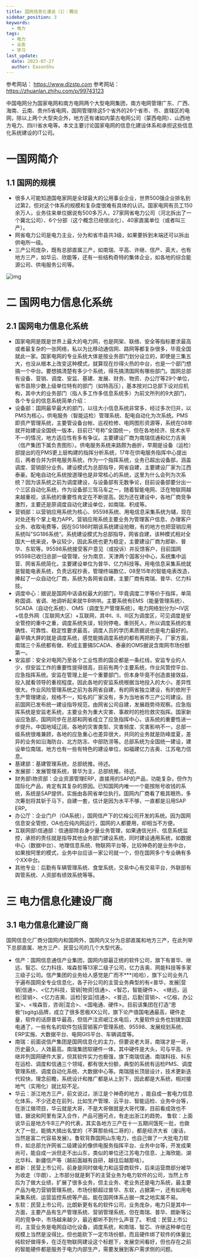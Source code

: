 ```yaml
---
title: 国网信息化漫谈（1）：概论
sidebar_position: 3
keywords:
  - 电力
tags:
  - 电力
  - 业务
  - 学习
last_update:
  date: 2023-07-27
  author: EasonShu
---
```

参考网站： https://www.dlzstp.com
参考网站： https://zhuanlan.zhihu.com/p/99743123

中国电网分为国家电网和南方电网两个大型电网集团，南方电网管理广东、广西、海南、云南、贵州5省电网，国网管理除这5个省外的26个省市、市、直辖区的电网，除以上两个大型央企外，地方还有诸如内蒙古电网公司（蒙西电网）、山西地方电力、四川省水电等。本文主要讨论国家电网的信息化建设体系和承担这些信息化系统建设的IT公司。

# 一国网简介
## 1.1 国网的规模
- 很多人可能知道国电家网是全球最大的公用事业企业，世界500强企业排名到过第2，但对这个体系的规模和复杂度很难有具体的认识。国家电网有员工150余万人，业务往来单位据说有500多万人，27家网省电力公司（河北拆出了一个冀北公司）、6个分部（这个概念已经很淡化）、40家直属单位（或者叫三产）。
- 网省电力公司是电力主业，分为和省市县共3级，如果要拆到末端还可以拆出供电所一级。
- 三产公司庞杂，既有总部直属三产，如南瑞、平高、许继、信产、英大，也有地方三产，如华云、欣能等，还有一些结构奇特的集体企业，如各地的综合能源公司、供电服务公司等。

![img](images\v2-6386e595f50180480c4ad140ff936ac3_720w.webp)
# 二 国网电力信息化系统
## 2.1 国网电力信息化系统

- 国家电网是既是世界上最大的电力网，也是网架、联络、安全等指标要求最高或者最复杂的一张网络，私以为比移动通信网、路网等都复杂很多，毕竟全国就此一家。国家电网的专业系统大体是按业务部门划分设立的，即使是三集五大，也没从根本上改变这种模式，就算现在炒得火热的中台，也是一个部门想搞一个中台。要想搞清楚有多少个系统，得先搞清国网有哪些部门。国网总部有设备、营销、调度、安监、基建、发展、财务、物资、办公厅等29个单位，省市县除少数上级单位特有的部门（如特高压），基本按对口总部下设对应机构，其中大的业务部门（指人多工作多信息系统多）为前文所列的9大部门，各个专业的信息系统简单介绍：
- 设备部：国网最早最大的部门，以往大小信息系统非常多，经过多次归并，以PMS为核心，供电服务（智能运检）管理系统、配电自动化为次系统。PMS即资产管理系统，主要管设备台帐、巡视检修、电网图形资源等，系统在08年就开始建设全国统一版本，目前已“号称”全国统一，但在各地经济、技术水平不一的情况，地方适应性有多有争议。主要建设厂商为南瑞信通和亿力吉奥（信产集团下属负责图形）。供电服务系统来路颇为曲折，早期是设备（运检）部提出的在PMS更上层构建的指挥分析系统，17年在供电服务指挥中心提出后，两者合并为供电服务系统，作为一个指挥系统，业务已超出设备部，涵盖调度、营销部分业务。建设模式为总部指导，网省自建，主要建设厂家为江西泰豪。配电自动化系统按道理也是非常核心的系统，这里为什么会列为次系统？因为该系统之前为调度建设，与设备部有无数争论，目前设备部要分出一个三区自动化系统，作为设备部三驾马车之一，随着智能电网、泛在物联网越来越重视，该系统的重要性肯定在不断提高。因为还在建设中，各地厂商竞争激烈，主要还是原调度自动化建设单位，如南瑞、积成等。
- 营销部：以营销应用系统为核心、95598系统、用电信息采集系统为辅，现在对处还有个掌上电力APP。营销应用系统主要业务为管理客户信息、办理客户业务、收取电费等，因在SG186时期该系统建设抢眼，有的地方也把营销应用系统叫”SG186系统“。系统建设模式为总部指导，网省自建，该种模式相对全国大一统来说，争议较少，因此系统也更为稳定，主要建设厂商为郎新、普华、东软等。95598系统接受客户意见（或投诉）并反馈客户，目前国网95598已收归总部一级管理，分为南京、天津两个国客分中心，系统集中运营、网省系统简化，主要建设单位为普华、亿力科技等。用电信息采集系统就是智能电表系统，负责远程抄表，管理终端数亿，08至15年的智能电表改造，捧起了一众自动化厂商，系统为各网省自建，主要厂商有南瑞、普华、亿力科技。
- 调度中心：据说是国网中话语权最大的部门，毕竟调度二字等价于指挥，单简称国调、省调、地调听起来就牛B哄哄。主要系统有EMS（能量管理系统）、SCADA（自动化系统）、OMS（调度生产管理系统）。电力网络划分为I~IV区+信息外网（互联网大区）+互联网，其中I、II、III区为调度区，可见调度是安全管控的重中之重，调度系统失误，轻则停电，重则死人，所以调度系统的准确性、可靠性、稳定性要求最高，调度人员的学历素质据说也是电力最好的。最早搞大屏的就是调度系统，感觉能搞调度系统的都有两把刷子。厂家方面，南瑞三个系统都有做、积成主要搞SCADA、泰豪的OMS据说含南网市场份额第一。
- 安监部：安全对电网乃至各个工业性质的国企都是一条红线，安监专业的人少，但安监工作的重要性提得很高，目前有两个主要系统，作业风管控平台、应急指挥系统。安监在管理上是一个重要部门，但本身毕竟不创造直接效益，投入就看领导的重视程度。因此各地的安监系统根据当地投入的大小，差异性很大。作业风险管理系统之前为各网省自建，有的网省独立建设，有的依附于生产管理建设，规格不一，知名的厂家没有，多为当地省市三产公司建设。目前国网已发布统一建设指导规范，由网省公司自建，发展趋势待观察。应急指挥系统是安监老系统，主要业务为重大灾害、事故时的抢险救灾指挥。国家新设应急部，国网同步在总部和网省成立了应急指挥中心，该系统的重要性进一步提升。中国地域辽阔，各地的灾害类型、灾害频度、灾害影响不一，总部一级系统很难兼顾，各地的应急重心也差异很大，共同的业务就是防峰度夏，差异的业务如沿海防台、北方防冻、中部防涝等。总部系统为全国统一建设，建设单位南瑞，地方也有一些有特色的建设单位，如福建亿力吉奥、江苏电力信息。
- 基建部：基建管理系统，总部统推。待述。
- 发展部：发展管理系统，普华为主，总部统推。待述。
- 财务部\物资部：企业资源管理ERP，直接用的SAP的产品，功能复杂，但作为国际化产品，肯定有其复杂的原因。已知国网内唯一一个能按账号收钱的系统，系统是SAP提供，实施由各网省单位执行。国网内厂商看了极其眼热，多次筹划将其斩于马下，自建一套，估计是因为水平不够，一直都是沿用SAP ERP。
- 办公厅：企业门户（OA系统），国网信产下的亿榕公司开发的系统。因为国网信息安全管控，OA也在纯内网运行，国网的人都要用，却相当不方便。
- 互联网部\信通部：信通部除自身少量业务管理，如果通信光纤、信息系统监控，承担的责任就是指导其他业务部门建设系统，同时建设通用系统，如数据中心（数据中台）、地理信息系统、物联网平台等，比较神奇的是业务中台，如果按阿里的模式，业务中台应该一家公司就一个，但在国网多个专业确有多个XX中台。
- 其他专业：后勤有车辆管理系统、食堂系统，交易中心有交易平台，外联部有舆管系统、人资部有绩效系统等等。
# 三 电力信息化建设厂商
## 3.1 电力信息化建设厂商
国网信息化厂商分国网内和国网外，国网内又分为总部直属和地方三产，在此列举下总部直属、地方三产、民营公司的几个大型代表。



- 信产：国网信息通信产业集团，国网内部最正统的软件公司，旗下有普华、继远、智芯、亿力科技、埃森哲等13家二级子公司，亿力吉奥、网能科技等多家三级子公司。信产集团的业务给人感觉是广而不***(哈哈），旗下公司业务几乎遍布国网全专业信息化，各子孙公司的主营业务典型的有<普华，发展|营销|信通>、<亿力科技，营销|物资|信通>、<智芯，智能硬件>、 <继远，运检|营销>、<亿力吉奥、运检|安监|信通>、<普迅，后勤|营销>、<亿榕，办公室>、<埃森哲，咨询|混合>、<国电通、硬件>。目前该集团在打造”思极“(sgitg)品牌，成立了很多思极XX公司，旗下论产值国电通最高，硬件走量，软件的话原普华最高，但信产注资岷江水电后，大量软件业务也划拨到国电通了，一些有名的软件包括营销客户管理系统、95598、发展规划系统、ERP实施、大数据平台、电网GIS平台、车辆调度等。
- 南瑞：前面说信产集团是国网信息化的主力，但要说老大哥，南瑞才是一哥，历史最久，人效最高。南瑞集团软硬件一体，其中硬件是大头，可与平高、许继并列国网硬件大家，但其软件实力也极强，旗下南瑞信通、南瑞科技、科东在运检、调度和信通三个领域，都有很大份额，典型的系统有运检PMS、调度管理系统、调度自动化系统、大数据中心等。南瑞擅长顶层设计，技术更新迭代较快，理念前瞻，系统设计和推广都是从上到下，因此都是大系统，相对接地气（实用化）就比较不足。
- 华云：浙江地方三产，前文说过，浙江是个神奇的地方 ，能自成一套电力信息化体系，不少还走在前列，比如生产管理、云平台、智能运检、业务中台等，在浙江做项目，华云就是大哥，不是大哥做就是大哥代理，目前看成效也不错，据说和阿里有深入合作，产品可圈可点，有走出浙江的趋势。
  鲁软：上面说华云是地方牛B三产的代表，其实各地方三产在十一五期间饿死一批，也做大了一批，能搞大搞出名堂的（不算那些纯二哥的），都是经济大省（废话，当然是富二代容易发展）。鲁软背靠国网山东电力，也自己做了一大批电力软件，如总部允许网省二级建设的像供电服务指挥平台、业务中台等，开发成果尚可，能自成一派但走不出山东，类似的单位还江苏电力信息、上海欣能、湖北华科、新疆信产等（越前面越有自研，越往后越那啥）。
- 郎新：民营上市公司，前身是同时做电力和运营商软件，后来运营商部分被华为收走（华朗），上市部分就是剩下的主营业务为电力软件的公司，当然上市后为了做大业绩，扩展了很多业务，但主业务、老业务还是电力系统，最主要产品为电力营销管理系统，市场份额超过普华、东软，占据第一，还有如用电采集系统、运营监控系统等产品，能在国网体系占据一席之地实属不易。
- 东软：民营上市公司，比朗新更有名的软件公司，业务庞杂，电力只是其中一方面，主要产品有生产管理系统、营销管理系统，但在南瑞、普华、朗新等公司的竞争中，市场越来越少，最近都听不到什么声音了。
  积成：民营上市公司，主营业务是电网自动化设备，调度系统，和南瑞、智芯、许继这种单位在规模上当然是没得比，但也能砍下一定市场份额，而且硬件绑了软件的体量比纯软好做得多，在泛在物联网建设这个标题下，发展空间看好，但也存在之前的智能硬件都是服务于电力内部生产，需要发展到客户需求侧的问题。